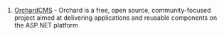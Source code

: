 1. [OrchardCMS](https://github.com/AzureWebSites/OrchardCMS) - Orchard is a free, open source, community-focused project aimed at delivering applications and reusable components on the ASP.NET platform